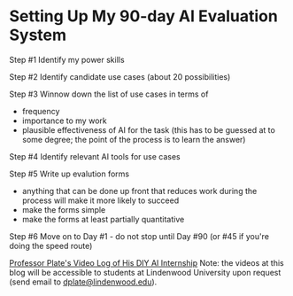 # Setting Up My 90-day AI Evaluation System

Step #1
Identify my power skills

Step #2
Identify candidate use cases (about 20 possibilities)

Step #3
Winnow down the list of use cases in terms of
- frequency
- importance to my work
- plausible effectiveness of AI for the task (this has to be guessed at to some degree; the point of the process is to learn the answer)

Step #4
Identify relevant AI tools for use cases

Step #5
Write up evalution forms
- anything that can be done up front that reduces work during the process will make it more likely to succeed
- make the forms simple
- make the forms at least partially quantitative

Step #6
Move on to Day #1 - do not stop until Day #90 (or #45 if you're doing the speed route)

[Professor Plate's Video Log of His DIY AI Internship](day-by-day.md)
Note: the videos at this blog will be accessible to students at Lindenwood University upon request (send email to dplate@lindenwood.edu).
